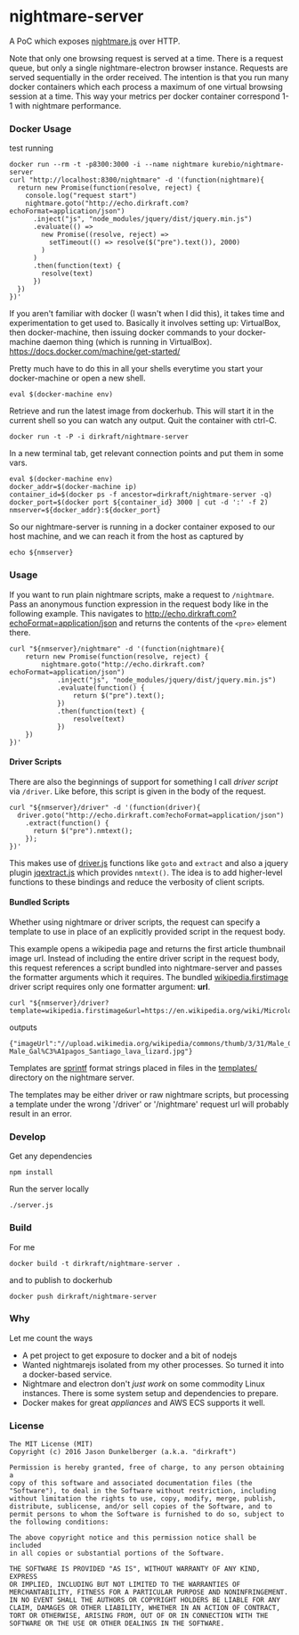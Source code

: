 nightmare-server
================

A PoC which exposes [nightmare.js](https://github.com/segmentio/nightmare)
over HTTP.

Note that only one browsing request is served at a time. There is a
request queue, but only a single nightmare-electron browser instance.
Requests are served sequentially in the order received.
The intention is that you run many docker containers which each process
a maximum of one virtual browsing session at a time. This way your
metrics per docker container correspond 1-1 with nightmare performance.



### Docker Usage ###

test running

    docker run --rm -t -p8300:3000 -i --name nightmare kurebio/nightmare-server
    curl "http://localhost:8300/nightmare" -d '(function(nightmare){
      return new Promise(function(resolve, reject) {
        console.log("request start")
        nightmare.goto("http://echo.dirkraft.com?echoFormat=application/json")
          .inject("js", "node_modules/jquery/dist/jquery.min.js")
          .evaluate(() =>
            new Promise((resolve, reject) =>
              setTimeout(() => resolve($("pre").text()), 2000)
            )
          )
          .then(function(text) {
            resolve(text)
          })
      })
    })'


If you aren't familiar with docker (I wasn't when I did this),
it takes time and experimentation to get used to. Basically it involves
setting up: VirtualBox, then docker-machine, then issuing docker
commands to your docker-machine daemon thing (which is running in
VirtualBox). https://docs.docker.com/machine/get-started/

Pretty much have to do this in all your shells everytime you start your
docker-machine or open a new shell.

    eval $(docker-machine env)

Retrieve and run the latest image from dockerhub. This will
start it in the current shell so you can watch any output.
Quit the container with ctrl-C.

    docker run -t -P -i dirkraft/nightmare-server

In a new terminal tab, get relevant connection points and put them
in some vars.

    eval $(docker-machine env)
    docker_addr=$(docker-machine ip)
    container_id=$(docker ps -f ancestor=dirkraft/nightmare-server -q)
    docker_port=$(docker port ${container_id} 3000 | cut -d ':' -f 2)
    nmserver=${docker_addr}:${docker_port}

So our nightmare-server is running in a docker container exposed to our
host machine, and we can reach it from the host as captured by

    echo ${nmserver}


### Usage ###

If you want to run plain nightmare scripts, make a request
to `/nightmare`. Pass an anonymous function expression in the request
body like in the following example. This navigates to
http://echo.dirkraft.com?echoFormat=application/json and returns the
contents of the `<pre>` element there.

    curl "${nmserver}/nightmare" -d '(function(nightmare){
        return new Promise(function(resolve, reject) {
            nightmare.goto("http://echo.dirkraft.com?echoFormat=application/json")
                .inject("js", "node_modules/jquery/dist/jquery.min.js")
                .evaluate(function() {
                    return $("pre").text();
                })
                .then(function(text) {
                    resolve(text)
                })
        })
    })'



#### Driver Scripts ####

There are also the beginnings of support for something I call
*driver script* via `/driver`. Like before, this script is given in
the body of the request.

    curl "${nmserver}/driver" -d '(function(driver){
      driver.goto("http://echo.dirkraft.com?echoFormat=application/json")
        .extract(function() {
          return $("pre").nmtext();
        });
    })'

This makes use of [driver.js](https://github.com/dirkraft/nightmare-server/blob/master/driver.js)
functions like `goto` and `extract` and also a jquery plugin
[jqextract.js](https://github.com/dirkraft/nightmare-server/blob/master/jqextract.js)
which provides `nmtext()`. The idea is to add higher-level functions
to these bindings and reduce the verbosity of client scripts.



#### Bundled Scripts ####

Whether using nightmare or driver scripts, the request can specify a
template to use in place of an explicitly provided script in the request
body.

This example opens a wikipedia page and returns the first article thumbnail
image url. Instead of including the entire driver script in the request
body, this request references a script bundled into nightmare-server and
passes the formatter arguments which it requires. The bundled
[wikipedia.firstimage](templates/wikipedia.firstimage.js)
driver script requires only one formatter argument: **url**.

    curl "${nmserver}/driver?template=wikipedia.firstimage&url=https://en.wikipedia.org/wiki/Microlophus_albemarlensis"

outputs

    {"imageUrl":"//upload.wikimedia.org/wikipedia/commons/thumb/3/31/Male_Gal%C3%A1pagos_Santiago_lava_lizard.jpg/220px-Male_Gal%C3%A1pagos_Santiago_lava_lizard.jpg"}

Templates are [sprintf](https://www.npmjs.com/package/sprintf) format strings
placed in files in the [templates/](https://github.com/dirkraft/nightmare-server/tree/master/templates)
directory on the nightmare server.

The templates may be either driver or raw nightmare scripts, but
processing a template under the wrong '/driver' or '/nightmare' request
url will probably result in an error.



### Develop ###

Get any dependencies

    npm install

Run the server locally

    ./server.js



### Build ###

For me

    docker build -t dirkraft/nightmare-server .

and to publish to dockerhub

    docker push dirkraft/nightmare-server



### Why ###

Let me count the ways

  - A pet project to get exposure to docker and a bit of nodejs
  - Wanted nightmarejs isolated from my other processes. So turned it
    into a docker-based service.
  - Nightmare and electron don't *just work* on some commodity Linux
    instances. There is some system setup and dependencies to prepare.
  - Docker makes for great *appliances* and AWS ECS supports it well.



### License ###

```
The MIT License (MIT)
Copyright (c) 2016 Jason Dunkelberger (a.k.a. "dirkraft")

Permission is hereby granted, free of charge, to any person obtaining a
copy of this software and associated documentation files (the
"Software"), to deal in the Software without restriction, including
without limitation the rights to use, copy, modify, merge, publish,
distribute, sublicense, and/or sell copies of the Software, and to
permit persons to whom the Software is furnished to do so, subject to
the following conditions:

The above copyright notice and this permission notice shall be included
in all copies or substantial portions of the Software.

THE SOFTWARE IS PROVIDED "AS IS", WITHOUT WARRANTY OF ANY KIND, EXPRESS
OR IMPLIED, INCLUDING BUT NOT LIMITED TO THE WARRANTIES OF
MERCHANTABILITY, FITNESS FOR A PARTICULAR PURPOSE AND NONINFRINGEMENT.
IN NO EVENT SHALL THE AUTHORS OR COPYRIGHT HOLDERS BE LIABLE FOR ANY
CLAIM, DAMAGES OR OTHER LIABILITY, WHETHER IN AN ACTION OF CONTRACT,
TORT OR OTHERWISE, ARISING FROM, OUT OF OR IN CONNECTION WITH THE
SOFTWARE OR THE USE OR OTHER DEALINGS IN THE SOFTWARE.
```
